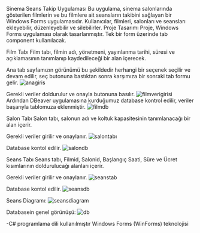 Sinema Seans Takip Uygulaması
Bu uygulama, sinema salonlarında gösterilen filmlerin ve bu filmlere ait seansların takibini sağlayan bir Windows Forms uygulamasıdır. Kullanıcılar, filmleri, salonları ve seansları ekleyebilir, düzenleyebilir ve silebilirler.
Proje Tasarımı
Proje, Windows Forms uygulaması olarak tasarlanmıştır. Tek bir form üzerinde tab component kullanılacak.

Film Tabı
Film tabı, filmin adı, yönetmeni, yayınlanma tarihi, süresi ve açıklamasının tanımlanıp kaydedileceği bir alan içerecek.

Ana tab sayfamızın görünümü bu şekildedir herhangi bir seçenek seçilir ve devam edilir, seç butonuna bastıktan sonra karşımıza bir sonraki tab formu gelir.
![anagiris](https://github.com/korayeris/SinemaTakip/assets/131859594/e1cee09f-021e-4134-a1b9-2de0e6dfe7ea)

Gerekli veriler doldurulur ve onayla butonuna basılır.
![filmverigirisi](https://github.com/korayeris/SinemaTakip/assets/131859594/e93f0266-e456-4b30-b143-17fcb0477170)
Ardından DBeaver uygulamasına kurduğumuz database kontrol edilir, veriler başarıyla tablomuza eklenmiştir.
![filmdb](https://github.com/korayeris/SinemaTakip/assets/131859594/0ec6182f-637c-498e-848a-11e02ae05150)


Salon Tabı
Salon tabı, salonun adı ve koltuk kapasitesinin tanımlanacağı bir alan içerir.

Gerekli veriler girilir ve onaylanır.
![salontabı](https://github.com/korayeris/SinemaTakip/assets/131859594/dd0fb698-ebc4-45dc-91bd-62d1990cdc8e)

Database kontol edilir.
![salondb](https://github.com/korayeris/SinemaTakip/assets/131859594/84967278-e127-4569-80e8-1591013c43b4)


Seans Tabı
Seans tabı, Filmid, Salonid, Başlangıç Saati, Süre ve Ücret kısımlarının doldurulucağı alanları içerir.

Gerekli veriler girilir ve onaylanır.
![seanstab](https://github.com/korayeris/SinemaTakip/assets/131859594/0a95293f-e9de-418e-8625-b46a2d4a5591)

Database kontol edilir.
![seansdb](https://github.com/korayeris/SinemaTakip/assets/131859594/fca3eb6a-d0c9-4e79-8d32-e793cccf4d9a)

Seans Diagramı:
![seansdiagram](https://github.com/korayeris/SinemaTakip/assets/131859594/da7dd91a-e2fc-42ff-8200-20c914119059)


Databasein genel görünüşü:
![db](https://github.com/korayeris/SinemaTakip/assets/131859594/a8c1eb57-cb9a-4ed3-947e-13edd887c3d8)


-C# programlama dili kullanılmıştır
Windows Forms (WinForms) teknolojisi

